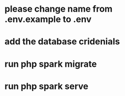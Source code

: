 # please  change name from .env.example  to .env
# add the  database  cridenials
# run  php spark migrate
# run php spark serve